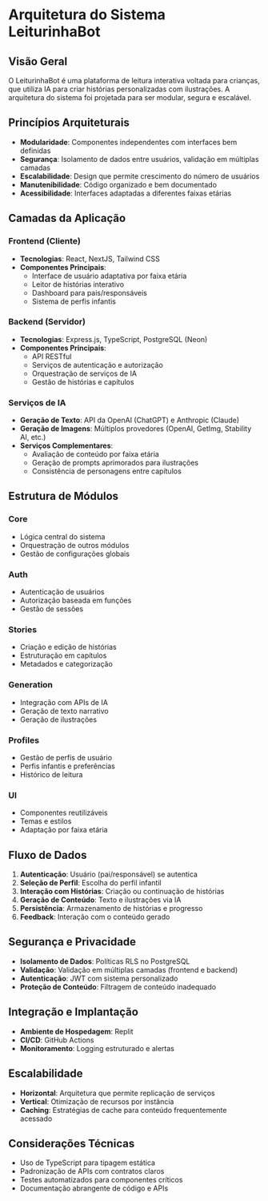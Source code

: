 # Arquitetura do Sistema LeiturinhaBot

## Visão Geral

O LeiturinhaBot é uma plataforma de leitura interativa voltada para crianças, que utiliza IA para criar histórias personalizadas com ilustrações. A arquitetura do sistema foi projetada para ser modular, segura e escalável.

## Princípios Arquiteturais

- **Modularidade**: Componentes independentes com interfaces bem definidas
- **Segurança**: Isolamento de dados entre usuários, validação em múltiplas camadas
- **Escalabilidade**: Design que permite crescimento do número de usuários
- **Manutenibilidade**: Código organizado e bem documentado
- **Acessibilidade**: Interfaces adaptadas a diferentes faixas etárias

## Camadas da Aplicação

### Frontend (Cliente)

- **Tecnologias**: React, NextJS, Tailwind CSS
- **Componentes Principais**:
  - Interface de usuário adaptativa por faixa etária
  - Leitor de histórias interativo
  - Dashboard para pais/responsáveis
  - Sistema de perfis infantis

### Backend (Servidor)

- **Tecnologias**: Express.js, TypeScript, PostgreSQL (Neon)
- **Componentes Principais**:
  - API RESTful
  - Serviços de autenticação e autorização
  - Orquestração de serviços de IA
  - Gestão de histórias e capítulos

### Serviços de IA

- **Geração de Texto**: API da OpenAI (ChatGPT) e Anthropic (Claude)
- **Geração de Imagens**: Múltiplos provedores (OpenAI, GetImg, Stability AI, etc.)
- **Serviços Complementares**:
  - Avaliação de conteúdo por faixa etária
  - Geração de prompts aprimorados para ilustrações
  - Consistência de personagens entre capítulos

## Estrutura de Módulos

### Core

- Lógica central do sistema
- Orquestração de outros módulos
- Gestão de configurações globais

### Auth

- Autenticação de usuários
- Autorização baseada em funções
- Gestão de sessões

### Stories

- Criação e edição de histórias
- Estruturação em capítulos
- Metadados e categorização

### Generation

- Integração com APIs de IA
- Geração de texto narrativo
- Geração de ilustrações

### Profiles

- Gestão de perfis de usuário
- Perfis infantis e preferências
- Histórico de leitura

### UI

- Componentes reutilizáveis
- Temas e estilos
- Adaptação por faixa etária

## Fluxo de Dados

1. **Autenticação**: Usuário (pai/responsável) se autentica
2. **Seleção de Perfil**: Escolha do perfil infantil
3. **Interação com Histórias**: Criação ou continuação de histórias
4. **Geração de Conteúdo**: Texto e ilustrações via IA
5. **Persistência**: Armazenamento de histórias e progresso
6. **Feedback**: Interação com o conteúdo gerado

## Segurança e Privacidade

- **Isolamento de Dados**: Políticas RLS no PostgreSQL
- **Validação**: Validação em múltiplas camadas (frontend e backend)
- **Autenticação**: JWT com sistema personalizado
- **Proteção de Conteúdo**: Filtragem de conteúdo inadequado

## Integração e Implantação

- **Ambiente de Hospedagem**: Replit
- **CI/CD**: GitHub Actions
- **Monitoramento**: Logging estruturado e alertas

## Escalabilidade

- **Horizontal**: Arquitetura que permite replicação de serviços
- **Vertical**: Otimização de recursos por instância
- **Caching**: Estratégias de cache para conteúdo frequentemente acessado

## Considerações Técnicas

- Uso de TypeScript para tipagem estática
- Padronização de APIs com contratos claros
- Testes automatizados para componentes críticos
- Documentação abrangente de código e APIs